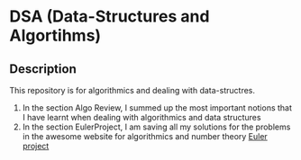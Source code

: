 # DSA (Data-Structures and Algortihms)
## Description

This repository is for algorithmics and dealing with data-structres. 
  1. In the section Algo Review, I summed up the most important notions that I have learnt when dealing with algorithmics and data structures
  2. In the section EulerProject, I am saving all my solutions for the problems in the awesome website for algorithmics and number theory [Euler project](https://projecteuler.net/archives)
